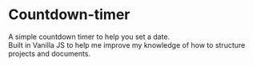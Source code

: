 ﻿# Countdown-timer
 
 A simple countdown timer to help you set a date.  
 Built in Vanilla JS to help me improve my knowledge of how to structure projects and documents.
